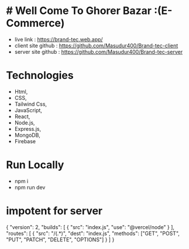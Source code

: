 # # Well Come To Ghorer Bazar :(E-Commerce)

* live link : https://brand-tec.web.app/
* client site github : https://github.com/Masudur400/Brand-tec-client
* server site github : https://github.com/Masudur400/Brand-tec-server

 # Technologies
 * Html,
* CSS,
* Tailwind Css,
 * JavaScript,
* React,
* Node.js,
* Express.js,
* MongoDB,
* Firebase
 
 # Run Locally
 * npm i 
 * npm run dev


# impotent for server
{
    "version": 2,
    "builds": [
      {
        "src": "index.js",
        "use": "@vercel/node"
      }
    ],
    "routes": [
      {
        "src": "/(.*)",
        "dest": "index.js",
        "methods": ["GET", "POST", "PUT", "PATCH", "DELETE", "OPTIONS"]
      }
    ]
  }